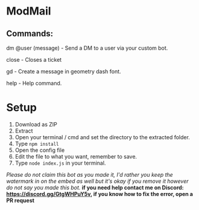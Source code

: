 # ModMail

## Commands:

dm @user (message) - Send a DM to a user via your custom bot.

close - Closes a ticket

gd - Create a message in geometry dash font. 

help - Help command. 




# Setup

1) Download as ZIP
2) Extract
3) Open your terminal / cmd and set the directory to the extracted folder.
4) Type `npm install`
5) Open the config file
6) Edit the file to what you want, remember to save.
7) Type `node index.js` in your terminal. 




*Please do not claim this bot as you made it, I'd rather you keep the watermark in on the embed as well but it's okay if you remove it however do not say you made this bot.*
**if you need help contact me on Discord: https://discord.gg/GtgWHPuY5v, if you know how to fix the error, open a PR request**
